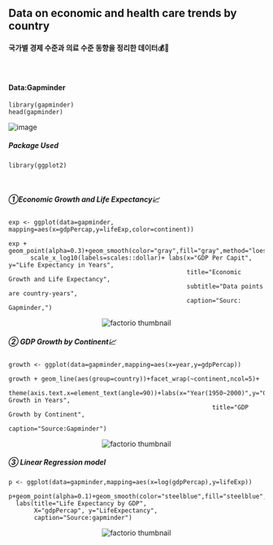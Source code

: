 ## Data on economic and health care trends by country
#### 국가별 경제 수준과 의료 수준 동향을 정리한 데이터💰💊 
⠀
#### Data:Gapminder
```
library(gapminder)
head(gapminder)
```
![image](https://user-images.githubusercontent.com/80669371/118664414-69eacf00-b82c-11eb-9251-385cc68b5560.png)

##### Package Used
```
library(ggplot2)
```
⠀
##### ①Economic Growth and Life Expectancy📈
```
exp <- ggplot(data=gapminder, mapping=aes(x=gdpPercap,y=lifeExp,color=continent))

exp + geom_point(alpha=0.3)+geom_smooth(color="gray",fill="gray",method="loess")+
      scale_x_log10(labels=scales::dollar)+ labs(x="GDP Per Capit", y="Life Expectancy in Years",
                                                 title="Economic Growth and Life Expectancy",
                                                 subtitle="Data points are country-years",
                                                 caption="Sourc: Gapminder,")
```
<p align="center">
  <img src="https://user-images.githubusercontent.com/80669371/118661813-6fdfb080-b82a-11eb-88c2-a9bb324837ea.png" alt="factorio thumbnail"/>
</p> 

##### ② GDP Growth by Continent📈
```
growth <- ggplot(data=gapminder,mapping=aes(x=year,y=gdpPercap))

growth + geom_line(aes(group=country))+facet_wrap(~continent,ncol=5)+
         theme(axis.text.x=element_text(angle=90))+labs(x="Year(1950~2000)",y="GDP Growth in Years",
                                                        title="GDP Growth by Continent",
                                                        caption="Source:Gapminder")
```
<p align="center">
  <img src="https://user-images.githubusercontent.com/80669371/118665103-fe553180-b82c-11eb-85b6-d751d4fad3fe.png" alt="factorio thumbnail"/>
</p> 

##### ③ Linear Regression model
```
p <- ggplot(data=gapminder,mapping=aes(x=log(gdpPercap),y=lifeExp))

p+geom_point(alpha=0.1)+geom_smooth(color="steelblue",fill="steelblue",method="lm")+
  labs(title="Life Expectancy by GDP", 
       X="gdpPercap", y="LifeExpectancy",
       caption="Source:gapminder")
```
<p align="center">
  <img src="https://user-images.githubusercontent.com/80669371/121481675-5552be80-ca07-11eb-8bbf-55f770f928a2.png" alt="factorio thumbnail"/>
</p> 

